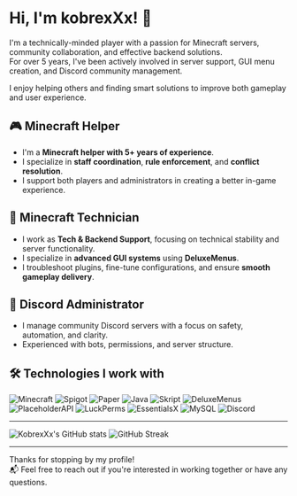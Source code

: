 # Hi, I'm kobrexXx! 👋

I'm a technically-minded player with a passion for Minecraft servers, community collaboration, and effective backend solutions.  
For over 5 years, I've been actively involved in server support, GUI menu creation, and Discord community management.

I enjoy helping others and finding smart solutions to improve both gameplay and user experience.

## 🎮 Minecraft Helper
- I'm a **Minecraft helper with 5+ years of experience**.
- I specialize in **staff coordination**, **rule enforcement**, and **conflict resolution**.
- I support both players and administrators in creating a better in-game experience.

## 🧰 Minecraft Technician
- I work as **Tech & Backend Support**, focusing on technical stability and server functionality.
- I specialize in **advanced GUI systems** using **DeluxeMenus**.
- I troubleshoot plugins, fine-tune configurations, and ensure **smooth gameplay delivery**.

## 🤖 Discord Administrator
- I manage community Discord servers with a focus on safety, automation, and clarity.
- Experienced with bots, permissions, and server structure.

## 🛠️ Technologies I work with
![Minecraft](https://img.shields.io/badge/Minecraft-62B47A?style=for-the-badge&logo=minecraft&logoColor=white)
![Spigot](https://img.shields.io/badge/Spigot-FFA500?style=for-the-badge&logo=spigotmc&logoColor=white)
![Paper](https://img.shields.io/badge/Paper-white?style=for-the-badge&logo=paper&logoColor=black)
![Java](https://img.shields.io/badge/Java-007396?style=for-the-badge&logo=java&logoColor=white)
![Skript](https://img.shields.io/badge/Skript-5C2D91?style=for-the-badge&logoColor=white)
![DeluxeMenus](https://img.shields.io/badge/DeluxeMenus-009688?style=for-the-badge&logoColor=white)
![PlaceholderAPI](https://img.shields.io/badge/PlaceholderAPI-607D8B?style=for-the-badge&logoColor=white)
![LuckPerms](https://img.shields.io/badge/LuckPerms-4CAF50?style=for-the-badge&logoColor=white)
![EssentialsX](https://img.shields.io/badge/EssentialsX-3F51B5?style=for-the-badge&logoColor=white)
![MySQL](https://img.shields.io/badge/MySQL-4479A1?style=for-the-badge&logo=mysql&logoColor=white)
![Discord](https://img.shields.io/badge/Discord-5865F2?style=for-the-badge&logo=discord&logoColor=white)

---

![KobrexXx's GitHub stats](https://github-readme-stats.vercel.app/api?username=dzekubry&show_icons=true&theme=tokyonight)
![GitHub Streak](https://streak-stats.demolab.com?user=dzekubry&theme=tokyonight&border_radius=5)

---

Thanks for stopping by my profile!  
📬 Feel free to reach out if you're interested in working together or have any questions.
